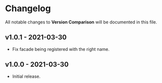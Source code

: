 # Changelog

All notable changes to **Version Comparison** will be documented in this file.

## v1.0.1 - 2021-03-30

-   Fix facade being registered with the right name.

## v1.0.0 - 2021-03-30

-   Initial release.
